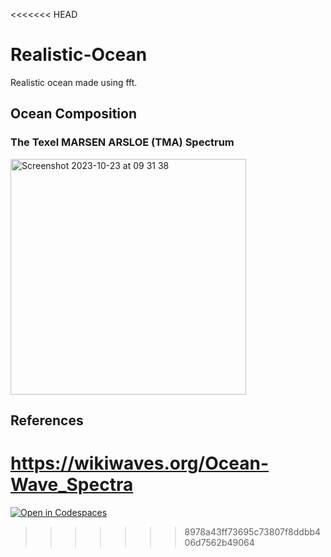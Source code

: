 <<<<<<< HEAD
# Realistic-Ocean
Realistic ocean made using fft.

## Ocean Composition
### The Texel MARSEN ARSLOE (TMA) Spectrum
<img width="377" alt="Screenshot 2023-10-23 at 09 31 38" src="https://github.com/Biebras/Realistic-Ocean/assets/49594342/5ed68e39-051e-4a86-88d8-fce2f7df18d8">



## References
https://wikiwaves.org/Ocean-Wave_Spectra
=======
[![Open in Codespaces](https://classroom.github.com/assets/launch-codespace-7f7980b617ed060a017424585567c406b6ee15c891e84e1186181d67ecf80aa0.svg)](https://classroom.github.com/open-in-codespaces?assignment_repo_id=14005366)
>>>>>>> 8978a43ff73695c73807f8ddbb406d7562b49064
